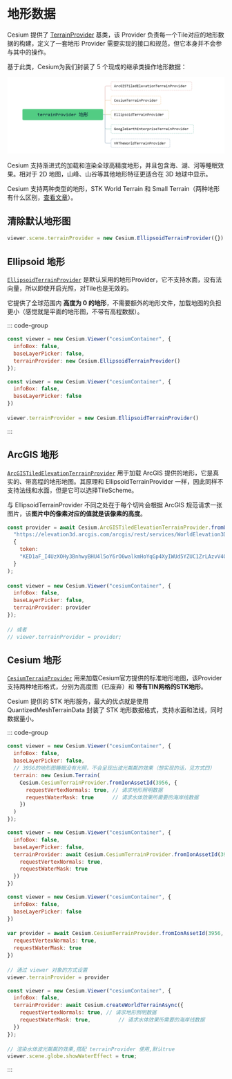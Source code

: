 # 地形数据

Cesium 提供了 [TerrainProvider](https://cesium.com/learn/cesiumjs/ref-doc/TerrainProvider.html?classFilter=TerrainProvider) 基类，该 Provider 负责每一个Tile对应的地形数据的构建，定义了一套地形 Provider 需要实现的接口和规范，但它本身并不会参与其中的操作。

基于此类，Cesium为我们封装了 5 个现成的继承类操作地形数据：

![](images/terrainProvider.png)

Cesium 支持渐进式的加载和渲染全球高精度地形，并且包含海、湖、河等睡眠效果。相对于 2D 地图，山峰、山谷等其他地形特征更适合在 3D 地球中显示。

Cesium 支持两种类型的地形，STK World Terrain 和 Small Terrain（两种地形有什么区别，[查看文章](https://my.oschina.net/u/1585572/blog/290481)）。



## 清除默认地形图

```js
viewer.scene.terrainProvider = new Cesium.EllipsoidTerrainProvider({})
```



## Ellipsoid 地形

[`EllipsoidTerrainProvider`](https://cesium.com/learn/cesiumjs/ref-doc/EllipsoidTerrainProvider.html?classFilter=EllipsoidTerrainProvider) 是默认采用的地形Provider，它不支持水面，没有法向量，所以即使开启光照，对Tile也是无效的。

它提供了全球范围内 **高度为 0 的地形**，不需要额外的地形文件，加载地图的负担更小（感觉就是平面的地形图，不带有高程数据）。

::: code-group

```js [方式一] {4}
const viewer = new Cesium.Viewer("cesiumContainer", {
  infoBox: false,
  baseLayerPicker: false,
  terrainProvider: new Cesium.EllipsoidTerrainProvider()
});
```

```js [方式二] {6}
const viewer = new Cesium.Viewer("cesiumContainer", {
  infoBox: false,
  baseLayerPicker: false
})

viewer.terrainProvider = new Cesium.EllipsoidTerrainProvider()
```

:::



## ArcGIS 地形

[`ArcGISTiledElevationTerrainProvider`](https://cesium.com/learn/cesiumjs/ref-doc/ArcGISTiledElevationTerrainProvider.html?classFilter=TerrainProvider) 用于加载 ArcGIS 提供的地形，它是真实的、带高程的地形地图。其原理和 EllipsoidTerrainProvider 一样，因此同样不支持法线和水面，但是它可以选择TileScheme。

与 EllipsoidTerrainProvider 不同之处在于每个切片会根据 ArcGIS 规范请求一张图片，该**图片中的像素对应的值就是该像素的高度**。 

```js {3}
const provider = await Cesium.ArcGISTiledElevationTerrainProvider.fromUrl(
  "https://elevation3d.arcgis.com/arcgis/rest/services/WorldElevation3D/Terrain3D/ImageServer",
  {
    token:
    "KED1aF_I4UzXOHy3BnhwyBHU4l5oY6rO6walkmHoYqGp4XyIWUd5YZUC1ZrLAzvV40pR6gBXQayh0eFA8m6vPg.."
  }
);

const viewer = new Cesium.Viewer("cesiumContainer", {
  infoBox: false,
  baseLayerPicker: false,
  terrainProvider: provider
});

// 或者
// viewer.terrainProvider = provider;
```



## Cesium 地形

[`CesiumTerrainProvider`](https://cesium.com/learn/cesiumjs/ref-doc/CesiumTerrainProvider.html?classFilter=CesiumTerrainProvider) 用来加载Cesium官方提供的标准地形地图，该Provider支持两种地形格式，分别为高度图（已废弃）和 **带有TIN网格的STK地形**。

Cesium 提供的 STK 地形服务，最大的优点就是使用 QuantizedMeshTerrainData 封装了 STK 地形数据格式，支持水面和法线，同时数据量小。

::: code-group

```js [方式一] {5-10}
const viewer = new Cesium.Viewer("cesiumContainer", {
  infoBox: false,
  baseLayerPicker: false,
  // 3956的地形图睡眠没有光照，不会呈现出波光粼粼的效果（想实现的话，见方式四）
  terrain: new Cesium.Terrain(
    Cesium.CesiumTerrainProvider.fromIonAssetId(3956, {
      requestVertexNormals: true, // 请求地形照明数据
      requestWaterMask: true      // 请求水体效果所需要的海岸线数据
    })
  )
});
```

```js [方式二] {4-7}
const viewer = new Cesium.Viewer("cesiumContainer", {
  infoBox: false,
  baseLayerPicker: false,
  terrainProvider: await Cesium.CesiumTerrainProvider.fromIonAssetId(3956, {
    requestVertexNormals: true,
    requestWaterMask: true
  })
})
```

```js [方式三] {12}
const viewer = new Cesium.Viewer("cesiumContainer", {
  infoBox: false,
  baseLayerPicker: false
})

var provider = await Cesium.CesiumTerrainProvider.fromIonAssetId(3956, {
  requestVertexNormals: true,
  requestWaterMask: true
})

// 通过 viewer 对象的方式设置
viewer.terrainProvider = provider
```

```js [方式四] {2-6}
const viewer = new Cesium.Viewer("cesiumContainer", {
  infoBox: false,
  terrainProvider: await Cesium.createWorldTerrainAsync({
    requestVertexNormals: true, // 请求地形照明数据
    requestWaterMask: true, 		// 请求水体效果所需要的海岸线数据
  })
});

// 渲染水体波光粼粼的效果,搭配 terrainProvider 使用,默认true
viewer.scene.globe.showWaterEffect = true;
```

:::

